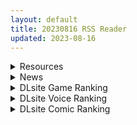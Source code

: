 ```yaml
---
layout: default
title: 20230816 RSS Reader
updated: 2023-08-16
---
```


<details class='content-parent'>
<summary>
Resources
</summary>
<details class='content-child'>
<summary>
<span class='rss-title'> (C102) [イメージscript (神社えーる)] 先生はメスガキなんかに絶対負けない (ブルーアーカイブ) </span> <a class='rss-link' href='https://gmgard.com/gm123341' target='_blank'>&nbsp;</a>
<div class='rss-published'> 🕛 20230815 15:57:46</div>
</summary>
<img src="https://static.gmgard.us/Images/upload/45322152357461303.jpg" /><br /><p>依旧是碧蓝档案同人，近期真的是活跃度十足呀！</p>
</details>
<details class='content-child'>
<summary>
<span class='rss-title'> [葱鱼个人汉化] [しゅにち関数 (しゅにち)] 生徒と仲良くなれるたったひとつの方法♂♀ (ブルーアーカイブ) </span> <a class='rss-link' href='https://gmgard.com/gm123340' target='_blank'>&nbsp;</a>
<div class='rss-published'> 🕛 20230815 15:38:13</div>
</summary>
<img src="https://static.gmgard.us/Images/upload/16486152338129362.jpg" /><br /><p>碧蓝档案招牌同人劳模，一之濑明日奈。这次的演出依旧精彩，不愧是身经百战的劳模。</p>
</details>
<details class='content-child'>
<summary>
<span class='rss-title'> [Steam官中][230815][Boru]与女大生的同居生活 正式版[625MB] </span> <a class='rss-link' href='https://gmgard.com/gm123337' target='_blank'>&nbsp;</a>
<div class='rss-published'> 🕛 20230815 12:15:41</div>
</summary>
<img src="https://static.gmgard.us/Images/upload/21173151915356470.jpg" /><br /><p>原先只想打发时间的我在包养网上约了位叫小雪的女孩子见面，结果本人竟然是清纯可爱的大学生，还向我提出了同居要求！更惊人的是，带回家的第一天她就要求和我无套H？ ！眼前的小雪背后究竟藏着什么故事呢……？</p>
</details>
<details class='content-child'>
<summary>
<span class='rss-title'> [steam官中][RJ159285][同人サークルGyu!]舞 探索型RPG ~伝説の宝~[888MB] </span> <a class='rss-link' href='https://gmgard.com/gm123338' target='_blank'>&nbsp;</a>
<div class='rss-published'> 🕛 20230815 12:14:24</div>
</summary>
<img src="https://static.gmgard.us/Images/upload/39586152001589869.jpg" /><br /><p>舞发现的隐藏地图将她带到了异世界，因此她决定和新朋友们结伴同行，寻找传说之宝！但道阻且长，困难重重，她们真的能成功吗？</p>
</details>
<details class='content-child'>
<summary>
<span class='rss-title'> [无修正][未知字幕组][ピンクパイナップル] 愛姉妹2~二人の果実 1+2 </span> <a class='rss-link' href='https://gmgard.com/gm123339' target='_blank'>&nbsp;</a>
<div class='rss-published'> 🕛 20230815 12:12:42</div>
</summary>
<img src="https://iili.io/HD8N1Y7.gif" /><br /><p>故事线接第一部结尾 女主一家的爸爸回来了并且还对自己的小女儿有非分之想</p>
</details>
<details class='content-child'>
<summary>
<span class='rss-title'> [P站ID=7367][うさ城まに]作品合集截止至23.07.26[6.3G] </span> <a class='rss-link' href='https://gmgard.com/gm123334' target='_blank'>&nbsp;</a>
<div class='rss-published'> 🕛 20230815 12:12:12</div>
</summary>
<img src="https://static.gmgard.us/Images/upload/14582151058286093.jpg" /><br /><p>散图包括p站
本子
|__ (C100)[Usacastle (うさ城まに)] とつげき双子さきゅばすちゃん② [中国翻訳] [DL版] [无毒汉化组]
|__ (C101)とつげき双子さきゅばすちゃん
|__ (C102) [Usacastle (うさ城まに)] とつげき双子さきゅばすちゃん4 (オリジナル) [DL版]
|__ (C80) [Pit、Oasis+ (ぴよ寺むちゃ、うさ城まに)]</p>
</details>
<details class='content-child'>
<summary>
<span class='rss-title'> [R18资源相关][悬赏金额:3000]求bishop/主教社汉化作品合集 </span> <a class='rss-link' href='https://gmgard.com/gm123336' target='_blank'>&nbsp;</a>
<div class='rss-published'> 🕛 20230815 08:15:37</div>
</summary>
<img src="https://lain.bgm.tv/pic/crt/l/7f/8d/2434_prsn_yNqFq.jpg?r=1637721936&amp;_gl=1*ttrpfw*_ga*MTM0Nzc1OTEzOS4xNjkyMDc1MTE1*_ga_1109JLGMHN*MTY5MjA3NzM5MC4yLjAuMTY5MjA3NzM5MC4wLjAuMA.." /><br /><p>有没有大佬能给个bishop有汉化的作品合集（我知道是机翻）</p>
</details>

</details>
<details class='content-parent'>
<summary>
News
</summary>

</details>
<details class='content-parent'>
<summary>
DLsite Game Ranking
</summary>
<details class='content-child'>
<summary>
<span class='rss-title'> 護身術道場 秘密のNTRレッスン -葵編- [WAKUWAKU] </span> <a class='rss-link' href='https://www.dlsite.com/maniax/work/=/product_id/RJ01083821.html' target='_blank'>&nbsp;</a>
<div class='rss-published'> 🕛 20230816 13:09:27</div>
</summary>
<img src ="http://img.dlsite.jp/modpub/images2/work/doujin/RJ01084000/RJ01083821_img_main.jpg"/><br/>護身術道場 秘密のNTRレッスンのDLCをプレイする為には、別途ゲーム本体が必要です。山神の娘である葵ちゃんと主人公のストーリーを描いています。
</details>
<details class='content-child'>
<summary>
<span class='rss-title'> バレないように裸コートで露出するセレカさん [しーぶるそふと] </span> <a class='rss-link' href='https://www.dlsite.com/maniax/work/=/product_id/RJ01062825.html' target='_blank'>&nbsp;</a>
<div class='rss-published'> 🕛 20230816 13:09:27</div>
</summary>
<img src ="http://img.dlsite.jp/modpub/images2/work/doujin/RJ01063000/RJ01062825_img_main.jpg"/><br/>過激な露出がしたい vs 過激なほどバレやすくなる! あなたはバレない? ドキドキ感異常! 新感覚の3Dステルス露出アクションゲーム
</details>
<details class='content-child'>
<summary>
<span class='rss-title'> Ruled by Rule ～規則支配～ [KineticDog] </span> <a class='rss-link' href='https://www.dlsite.com/maniax/work/=/product_id/RJ01073903.html' target='_blank'>&nbsp;</a>
<div class='rss-published'> 🕛 20230816 13:09:27</div>
</summary>
<img src ="http://img.dlsite.jp/modpub/images2/work/doujin/RJ01074000/RJ01073903_img_main.jpg"/><br/>強姦や催眠洗脳のエッチ要素を主に、戦闘も含むRPGです。エッチな内容は戦闘部分に重点を置いており、戦闘敗北CGを待つことはなくエロ演出はすべて戦闘シーンで行われます。
</details>
<details class='content-child'>
<summary>
<span class='rss-title'> 護身術道場 秘密のNTRレッスン [WAKUWAKU] </span> <a class='rss-link' href='https://www.dlsite.com/maniax/work/=/product_id/RJ01053661.html' target='_blank'>&nbsp;</a>
<div class='rss-published'> 🕛 20230816 13:09:27</div>
</summary>
<img src ="http://img.dlsite.jp/modpub/images2/work/doujin/RJ01054000/RJ01053661_img_main.jpg"/><br/>これはシミュレーション系のエロゲーで、ユーモアな要素が盛り込まれています。
</details>
<details class='content-child'>
<summary>
<span class='rss-title'> 満車率300% 弐:Append.2 ハコヅメ連結ぱっち [ベルゼブブ] </span> <a class='rss-link' href='https://www.dlsite.com/maniax/work/=/product_id/RJ01026171.html' target='_blank'>&nbsp;</a>
<div class='rss-published'> 🕛 20230816 13:09:27</div>
</summary>
<img src ="http://img.dlsite.jp/modpub/images2/work/doujin/RJ01027000/RJ01026171_img_main.jpg"/><br/>満車率300%弐のアップグレードデータです。
</details>

</details>
<details class='content-parent'>
<summary>
DLsite Voice Ranking
</summary>
<details class='content-child'>
<summary>
<span class='rss-title'> 小穴按摩・特别之夜 [青春×フェティシズム] </span> <a class='rss-link' href='https://www.dlsite.com/maniax/work/=/product_id/RJ01078989.html' target='_blank'>&nbsp;</a>
<div class='rss-published'> 🕛 20230816 13:09:30</div>
</summary>
<img src ="http://img.dlsite.jp/modpub/images2/work/doujin/RJ01079000/RJ01078989_img_main.jpg"/><br/>青春岁月,没有又如何。但仅限今晚也好,请过上充满欢乐甜美色色的一晚吧!仅限一晚的按摩师女主角们大集结♪为您献上极致色情的集锦型物语。成年人的青春,要体验一下看看吗?
</details>
<details class='content-child'>
<summary>
<span class='rss-title'> 異世界娘のデリヘル嬢～当店人気No.1がご主人様の精液を空っぽになるまで搾り尽くします～ [ファウナス] </span> <a class='rss-link' href='https://www.dlsite.com/maniax/work/=/product_id/RJ393858.html' target='_blank'>&nbsp;</a>
<div class='rss-published'> 🕛 20230816 13:09:30</div>
</summary>
<img src ="http://img.dlsite.jp/modpub/images2/work/doujin/RJ394000/RJ393858_img_main.jpg"/><br/>在籍する女の子が全員、異世界からやってきた美少女だというデリヘル店。 どうやら彼女たちにとって、精液は魔力の源であるらしい
</details>
<details class='content-child'>
<summary>
<span class='rss-title'> 【添い寝えっち】甘やかし上手で癒してくれる同棲お姉ちゃん。【癒しおま◯こ】 [桃色みんと] </span> <a class='rss-link' href='https://www.dlsite.com/maniax/work/=/product_id/RJ01065779.html' target='_blank'>&nbsp;</a>
<div class='rss-published'> 🕛 20230816 13:09:30</div>
</summary>
<img src ="http://img.dlsite.jp/modpub/images2/work/doujin/RJ01066000/RJ01065779_img_main.jpg"/><br/>貴方を溺愛して止まないエッチなお姉ちゃんに密着され、ひたすら甘やかし添い寝で囁きおま◯こをされたい…。「君だけの甘トロ溺愛おまんこで...おかしくなっちゃえ...♪」甘えん坊の貴方を小さい頃からお世話してくれるドスケベなお姉ちゃん。大きなおっぱいに包まれる贅沢なぬくぬくオマ◯コ性活を始めてみませんか?
</details>
<details class='content-child'>
<summary>
<span class='rss-title'> 異世界娘のデリヘル嬢～セックス大好きっ子が精液枯れるまでお相手します [ファウナス] </span> <a class='rss-link' href='https://www.dlsite.com/maniax/work/=/product_id/RJ437709.html' target='_blank'>&nbsp;</a>
<div class='rss-published'> 🕛 20230816 13:09:30</div>
</summary>
<img src ="http://img.dlsite.jp/modpub/images2/work/doujin/RJ438000/RJ437709_img_main.jpg"/><br/>人なつっこいアルブスちゃん♪ 自慢のFカップは当店No.1! セックス大好きっ子のアルバスちゃんと、イチャラブエッチをお楽しみください!
</details>
<details class='content-child'>
<summary>
<span class='rss-title'> 坊ちゃまに寝取られ堕ちる人妻メイド [スイカ熟成保証委員会] </span> <a class='rss-link' href='https://www.dlsite.com/maniax/work/=/product_id/RJ378488.html' target='_blank'>&nbsp;</a>
<div class='rss-published'> 🕛 20230816 13:09:30</div>
</summary>
<img src ="http://img.dlsite.jp/modpub/images2/work/doujin/RJ379000/RJ378488_img_main.jpg"/><br/>無知を装い坊ちゃまが夫を想う一途な人妻メイドを、騙して、ハメて、薬漬けで調教する.
</details>

</details>
<details class='content-parent'>
<summary>
DLsite Comic Ranking
</summary>
<details class='content-child'>
<summary>
<span class='rss-title'> Bokki like a rock [F.W.ZHolic] </span> <a class='rss-link' href='https://www.dlsite.com/maniax/work/=/product_id/RJ01087760.html' target='_blank'>&nbsp;</a>
<div class='rss-published'> 🕛 20230816 13:09:33</div>
</summary>
<img src ="http://img.dlsite.jp/modpub/images2/work/doujin/RJ01088000/RJ01087760_img_main.jpg"/><br/>ふたなりぼっちちゃん
</details>
<details class='content-child'>
<summary>
<span class='rss-title'> 高嶺の花への告白成功率はゼロの訳 [F.W.ZHolic] </span> <a class='rss-link' href='https://www.dlsite.com/maniax/work/=/product_id/RJ01088174.html' target='_blank'>&nbsp;</a>
<div class='rss-published'> 🕛 20230816 13:09:33</div>
</summary>
<img src ="http://img.dlsite.jp/modpub/images2/work/doujin/RJ01089000/RJ01088174_img_main.jpg"/><br/>今回のテーマは少しNTR(寝取られ)と純愛(?)要素が含んだ恋愛物語です。本文54ページ
</details>
<details class='content-child'>
<summary>
<span class='rss-title'> 夏のヤリなおし4 [水蓮の宿] </span> <a class='rss-link' href='https://www.dlsite.com/maniax/work/=/product_id/RJ01073324.html' target='_blank'>&nbsp;</a>
<div class='rss-published'> 🕛 20230816 13:09:33</div>
</summary>
<img src ="http://img.dlsite.jp/modpub/images2/work/doujin/RJ01074000/RJ01073324_img_main.jpg"/><br/>夏×田舎×隣家の美人母×汗だくセックス  誰もが一度は夢想し求めたであろう 最高の‘夏’をサークル‘水蓮の宿’が描き出す  幼馴染の母(元教師)xかつての教え子
</details>
<details class='content-child'>
<summary>
<span class='rss-title'> Tempt & Throb [台北人] </span> <a class='rss-link' href='https://www.dlsite.com/maniax/work/=/product_id/RJ01083652.html' target='_blank'>&nbsp;</a>
<div class='rss-published'> 🕛 20230816 13:09:33</div>
</summary>
<img src ="http://img.dlsite.jp/modpub/images2/work/doujin/RJ01084000/RJ01083652_img_main.jpg"/><br/>気持ちと共に激しくなっていく二人の交わり 再続編
</details>
<details class='content-child'>
<summary>
<span class='rss-title'> メイド教育3-没落貴族瑠璃川椿- [きょくちょ局] </span> <a class='rss-link' href='https://www.dlsite.com/maniax/work/=/product_id/RJ417751.html' target='_blank'>&nbsp;</a>
<div class='rss-published'> 🕛 20230816 13:09:33</div>
</summary>
<img src ="http://img.dlsite.jp/modpub/images2/work/doujin/RJ418000/RJ417751_img_main.jpg"/><br/>『メイド教育。』第三弾! 昨晩の『教育』から一夜明け、ご主人様に呼び出された元貴族、瑠璃川 椿は、後輩が側にいるにも関わらず、廊下で手淫され想像以上に感じてしまう…。 自分の身体の変化に戸惑いつつも、貴族の誇りを失わぬように気丈に振る舞う椿… 。だが、毎日続く変態的なメイド教育に、次第に心と身体を快楽に蝕まれていく…!  恥辱にまみれた表情を浮かべ白く柔らかいおっぱいをさらす元令嬢の痴態をぜひご堪能くださいっ!
</details>

</details>
